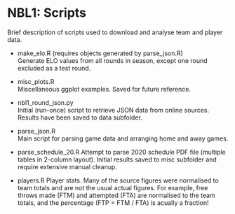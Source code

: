 # NBL1: Scripts

Brief description of scripts used to download and analyse team and player data.

- make_elo.R (requires objects generated by parse_json.R)\
  Generate ELO values from all rounds in season, except one round excluded as a test round.

- misc_plots.R\
  Miscellaneous ggplot examples.  Saved for future reference.

- nbl1_round_json.py\
  Initial (run-once) script to retrieve JSON data from online sources.  Results have been saved to data subfolder.

- parse_json.R\
  Main script for parsing game data and arranging home and away games.

- parse_schedule_20.R
  Attempt to parse 2020 schedule PDF file (multiple tables in 2-column layout).  Initial results saved to misc subfolder and require extensive manual cleanup.

- players.R
  Player stats.  Many of the source figures were normalised to team totals and are not the usual actual figures.  For example, free throws made (FTM) and attempted (FTA) are normalised to the team totals, and the percentage (FTP = FTM / FTA) is acually a fraction!
